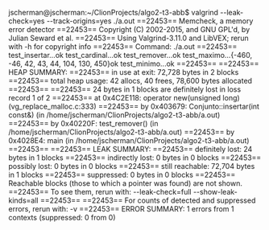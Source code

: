 jscherman@jscherman:~/ClionProjects/algo2-t3-abb$ valgrind --leak-check=yes --track-origins=yes ./a.out 
==22453== Memcheck, a memory error detector
==22453== Copyright (C) 2002-2015, and GNU GPL'd, by Julian Seward et al.
==22453== Using Valgrind-3.11.0 and LibVEX; rerun with -h for copyright info
==22453== Command: ./a.out
==22453== 
test_insertar...ok
test_cardinal...ok
test_remover...ok
test_maximo...{-460, -46, 42, 43, 44, 104, 130, 450}ok
test_minimo...ok
==22453== 
==22453== HEAP SUMMARY:
==22453==     in use at exit: 72,728 bytes in 2 blocks
==22453==   total heap usage: 42 allocs, 40 frees, 78,600 bytes allocated
==22453== 
==22453== 24 bytes in 1 blocks are definitely lost in loss record 1 of 2
==22453==    at 0x4C2E118: operator new(unsigned long) (vg_replace_malloc.c:333)
==22453==    by 0x403679: Conjunto<int>::insertar(int const&) (in /home/jscherman/ClionProjects/algo2-t3-abb/a.out)
==22453==    by 0x40220F: test_remover() (in /home/jscherman/ClionProjects/algo2-t3-abb/a.out)
==22453==    by 0x4028E4: main (in /home/jscherman/ClionProjects/algo2-t3-abb/a.out)
==22453== 
==22453== LEAK SUMMARY:
==22453==    definitely lost: 24 bytes in 1 blocks
==22453==    indirectly lost: 0 bytes in 0 blocks
==22453==      possibly lost: 0 bytes in 0 blocks
==22453==    still reachable: 72,704 bytes in 1 blocks
==22453==         suppressed: 0 bytes in 0 blocks
==22453== Reachable blocks (those to which a pointer was found) are not shown.
==22453== To see them, rerun with: --leak-check=full --show-leak-kinds=all
==22453== 
==22453== For counts of detected and suppressed errors, rerun with: -v
==22453== ERROR SUMMARY: 1 errors from 1 contexts (suppressed: 0 from 0)

